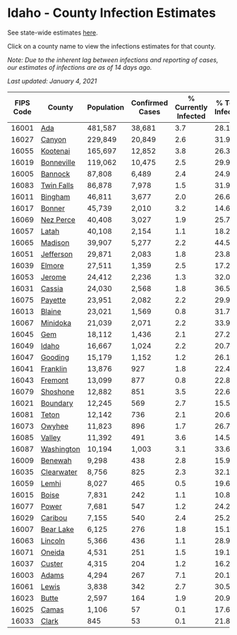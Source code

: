 # Idaho - County Infection Estimates

See state-wide estimates [here](/infections/us-id).

Click on a county name to view the infections estimates for that county.

*Note: Due to the inherent lag between infections and reporting of cases, our estimates of infections are as of 14 days ago.*

*Last updated: January 4, 2021*

|   FIPS Code |                   County |   Population |   Confirmed Cases |   % Currently Infected |   % Total Infected |
|-------------|--------------------------|--------------|-------------------|------------------------|--------------------|
|       16001 |               [Ada](ada) |      481,587 |            38,681 |                    3.7 |               28.1 |
|       16027 |         [Canyon](canyon) |      229,849 |            20,849 |                    2.6 |               31.9 |
|       16055 |     [Kootenai](kootenai) |      165,697 |            12,852 |                    3.8 |               26.3 |
|       16019 | [Bonneville](bonneville) |      119,062 |            10,475 |                    2.5 |               29.9 |
|       16005 |       [Bannock](bannock) |       87,808 |             6,489 |                    2.4 |               24.9 |
|       16083 | [Twin Falls](twin-falls) |       86,878 |             7,978 |                    1.5 |               31.9 |
|       16011 |       [Bingham](bingham) |       46,811 |             3,677 |                    2.0 |               26.6 |
|       16017 |         [Bonner](bonner) |       45,739 |             2,010 |                    3.2 |               14.6 |
|       16069 |   [Nez Perce](nez-perce) |       40,408 |             3,027 |                    1.9 |               25.7 |
|       16057 |           [Latah](latah) |       40,108 |             2,154 |                    1.1 |               18.2 |
|       16065 |       [Madison](madison) |       39,907 |             5,277 |                    2.2 |               44.5 |
|       16051 |   [Jefferson](jefferson) |       29,871 |             2,083 |                    1.8 |               23.8 |
|       16039 |         [Elmore](elmore) |       27,511 |             1,359 |                    2.5 |               17.2 |
|       16053 |         [Jerome](jerome) |       24,412 |             2,236 |                    1.3 |               32.0 |
|       16031 |         [Cassia](cassia) |       24,030 |             2,568 |                    1.8 |               36.5 |
|       16075 |       [Payette](payette) |       23,951 |             2,082 |                    2.2 |               29.9 |
|       16013 |         [Blaine](blaine) |       23,021 |             1,569 |                    0.8 |               31.7 |
|       16067 |     [Minidoka](minidoka) |       21,039 |             2,071 |                    2.2 |               33.9 |
|       16045 |               [Gem](gem) |       18,112 |             1,436 |                    2.1 |               27.2 |
|       16049 |           [Idaho](idaho) |       16,667 |             1,024 |                    2.2 |               20.7 |
|       16047 |       [Gooding](gooding) |       15,179 |             1,152 |                    1.2 |               26.1 |
|       16041 |     [Franklin](franklin) |       13,876 |               927 |                    1.8 |               22.4 |
|       16043 |       [Fremont](fremont) |       13,099 |               877 |                    0.8 |               22.8 |
|       16079 |     [Shoshone](shoshone) |       12,882 |               851 |                    3.5 |               22.6 |
|       16021 |     [Boundary](boundary) |       12,245 |               569 |                    2.7 |               15.5 |
|       16081 |           [Teton](teton) |       12,142 |               736 |                    2.1 |               20.6 |
|       16073 |         [Owyhee](owyhee) |       11,823 |               896 |                    1.7 |               26.7 |
|       16085 |         [Valley](valley) |       11,392 |               491 |                    3.6 |               14.5 |
|       16087 | [Washington](washington) |       10,194 |             1,003 |                    3.1 |               33.6 |
|       16009 |       [Benewah](benewah) |        9,298 |               438 |                    2.8 |               15.9 |
|       16035 | [Clearwater](clearwater) |        8,756 |               825 |                    2.3 |               32.1 |
|       16059 |           [Lemhi](lemhi) |        8,027 |               465 |                    0.5 |               19.6 |
|       16015 |           [Boise](boise) |        7,831 |               242 |                    1.1 |               10.8 |
|       16077 |           [Power](power) |        7,681 |               547 |                    1.2 |               24.2 |
|       16029 |       [Caribou](caribou) |        7,155 |               540 |                    2.4 |               25.2 |
|       16007 |   [Bear Lake](bear-lake) |        6,125 |               276 |                    1.8 |               15.1 |
|       16063 |       [Lincoln](lincoln) |        5,366 |               436 |                    1.1 |               28.9 |
|       16071 |         [Oneida](oneida) |        4,531 |               251 |                    1.5 |               19.1 |
|       16037 |         [Custer](custer) |        4,315 |               204 |                    1.2 |               16.2 |
|       16003 |           [Adams](adams) |        4,294 |               267 |                    7.1 |               20.1 |
|       16061 |           [Lewis](lewis) |        3,838 |               342 |                    2.7 |               30.5 |
|       16023 |           [Butte](butte) |        2,597 |               164 |                    1.9 |               20.9 |
|       16025 |           [Camas](camas) |        1,106 |                57 |                    0.1 |               17.6 |
|       16033 |           [Clark](clark) |          845 |                53 |                    0.1 |               21.8 |